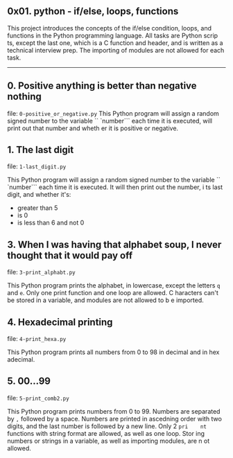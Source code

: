 
## 0x01. python - if/else, loops, functions
 
  This project introduces the concepts of the if/else condition, loops, and     functions in the Python programming language. All tasks are Python scrip    ts, except the last one, which is a C function and header, and is written     as a technical interview prep. The importing of modules are not allowed 
 for each task.
 
 ---

## 0. Positive anything is better than negative nothing

 file: ```0-positive_or_negative.py``` 
This Python program will assign a random signed number to the variable ``    `number``` each time it is executed, will print out that number and wheth    er it is positive or negative.
 
## 1. The last digit
file: ```1-last_digit.py```
 
This Python program will assign a random signed number to the variable ``    `number``` each time it is executed. It will then print out the number, i    ts last digit, and whether it's:
 - greater than 5
 - is 0
 - is less than 6 and not 0

## 3. When I was having that alphabet soup, I never thought that it would     pay off
 file: ```3-print_alphabt.py```
 
This Python program prints the alphabet, in lowercase, except the letters     ```q``` and ```e```. Only one print function and one loop are allowed. C    haracters can't be stored in a variable, and modules are not allowed to b    e imported.
## 4. Hexadecimal printing
file: ```4-print_hexa.py```
 
This Python program prints all numbers from 0 to 98 in decimal and in hex    adecimal.
 
## 5. 00...99
file: ```5-print_comb2.py```
 
This Python program prints numbers from 0 to 99. Numbers are separated by     ```,``` followed by a space. Numbers are printed in ascedning order with     two digits, and the last number is followed by a new line. Only 2 ```pri    nt``` functions with string format are allowed, as well as one loop. Stor    ing numbers or strings in a variable, as well as importing modules, are n    ot allowed.
